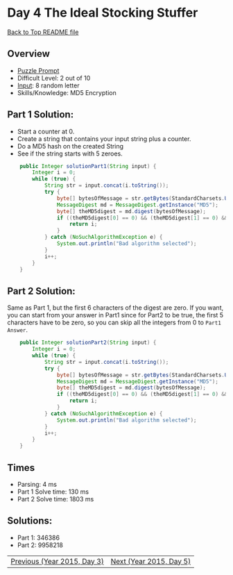 # Day 4 The Ideal Stocking Stuffer

[Back to Top README file](../../../README.md)

## Overview

* [Puzzle Prompt](https://adventofcode.com/2015/day/4)
* Difficult Level: 2 out of 10
* [Input](https://adventofcode.com/2015/day/4/input): 8 random letter
* Skills/Knowledge: MD5 Encryption

## Part 1 Solution:

* Start a counter at 0.
* Create a string that contains your input string plus a counter.
* Do a MD5 hash on the created String
* See if the string starts with 5 zeroes.

```java
    public Integer solutionPart1(String input) {
        Integer i = 0;
        while (true) {
            String str = input.concat(i.toString());
            try {
                byte[] bytesOfMessage = str.getBytes(StandardCharsets.UTF_8);
                MessageDigest md = MessageDigest.getInstance("MD5");
                byte[] theMD5digest = md.digest(bytesOfMessage);
                if ((theMD5digest[0] == 0) && (theMD5digest[1] == 0) && (theMD5digest[2] >= 0) && (theMD5digest[2] < 16)) {
                    return i;
                }
            } catch (NoSuchAlgorithmException e) {
                System.out.println("Bad algorithm selected");
            }
            i++;
        }
    }
```


## Part 2 Solution:

Same as Part 1, but the first 6 characters of the digest are zero. If you want, you can start from your answer in Part1 since
for Part2 to be true, the first 5 characters have to be zero, so you can skip all the integers from
0 to `Part1 Answer`.

```java
    public Integer solutionPart2(String input) {
        Integer i = 0;
        while (true) {
            String str = input.concat(i.toString());
            try {
                byte[] bytesOfMessage = str.getBytes(StandardCharsets.UTF_8);
                MessageDigest md = MessageDigest.getInstance("MD5");
                byte[] theMD5digest = md.digest(bytesOfMessage);
                if ((theMD5digest[0] == 0) && (theMD5digest[1] == 0) && (theMD5digest[2] == 0)) {
                    return i;
                }
            } catch (NoSuchAlgorithmException e) {
                System.out.println("Bad algorithm selected");
            }
            i++;
        }
    }
```

## Times

* Parsing: 4 ms
* Part 1 Solve time: 130 ms
* Part 2 Solve time: 1803 ms

## Solutions: 

* Part 1: 346386
* Part 2: 9958218

| | |
|:---|---:|
|[Previous (Year 2015, Day 3)](../../year2015/day03/README.md)|[Next (Year 2015, Day 5)](../../year2015/day05/README.md)|
